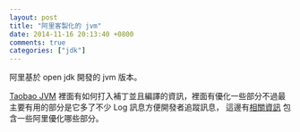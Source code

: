 ```yaml
---
layout: post
title: "阿里客製化的 jvm"
date: 2014-11-16 20:13:40 +0800
comments: true
categories: ["jdk"]
---
```


阿里基於 open jdk 開發的 jvm 版本。

<!-- more -->

[Taobao JVM] 裡面有如何打入補丁並且編譯的資訊，裡面有優化一些部分不過最主要有用的部分是它多了不少 Log 訊息方便開發者追蹤訊息，
這邊有[相關資訊] 包含一些阿里優化哪些部分。


[Taobao JVM]:http://jvm.taobao.org
[相關資訊]:http://hellojava.info/?p=336